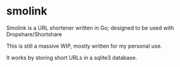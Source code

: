 # smolink
Smolink is a URL shortener written in Go; designed to be used with Dropshare/Shortshare

This is still a massive WIP, mostly written for my personal use.

It works by storing short URLs in a sqlite3 database.
